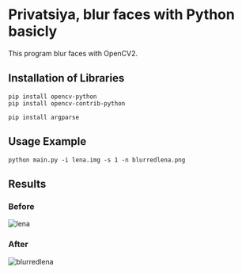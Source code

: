 # Privatsiya, blur faces with Python basicly

This program blur faces with OpenCV2. 

## Installation of Libraries
```
pip install opencv-python
pip install opencv-contrib-python

pip install argparse
```

## Usage Example
```
python main.py -i lena.img -s 1 -n blurredlena.png
```

## Results
### Before
![lena](https://github.com/teomankkk/Privatsiya/assets/151213362/671c6742-3078-4322-bcdf-c3339d1be10e) <br >
### After <br >
![blurredlena](https://github.com/teomankkk/Privatsiya/assets/151213362/c0181b5b-82b4-474a-905f-da0c24f4d921)
